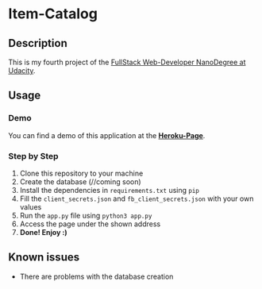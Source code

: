 # Item-Catalog
## Description
This is my fourth project of the [FullStack Web-Developer NanoDegree at Udacity](https://udacity.com).
## Usage
### Demo
You can find a demo of this application at the **[Heroku-Page](https://fullstack-itemcatalog.herokuapp.com)**.
### Step by Step
1. Clone this repository to your machine
2. Create the database (//coming soon)
3. Install the dependencies in `requirements.txt` using `pip`
4. Fill the `client_secrets.json` and `fb_client_secrets.json` with your own values
5. Run the `app.py` file using `python3 app.py`
6. Access the page under the shown address
7. **Done! Enjoy :)**

## Known issues
- There are problems with the database creation
